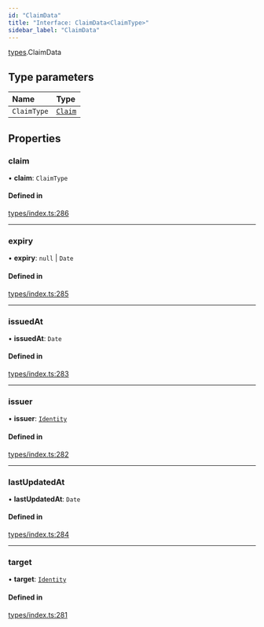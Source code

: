 ```yaml
---
id: "ClaimData"
title: "Interface: ClaimData<ClaimType>"
sidebar_label: "ClaimData"
---
```


[types](../../../modules/Types/Types.md).ClaimData

## Type parameters

| Name | Type |
| :------ | :------ |
| `ClaimType` | [`Claim`](../../../modules/Types/Types.md#claim) |

## Properties

### claim

• **claim**: `ClaimType`

#### Defined in

[types/index.ts:286](https://github.com/PolymeshAssociation/polymesh-sdk/blob/95f248df/src/types/index.ts#L286)

___

### expiry

• **expiry**: ``null`` \| `Date`

#### Defined in

[types/index.ts:285](https://github.com/PolymeshAssociation/polymesh-sdk/blob/95f248df/src/types/index.ts#L285)

___

### issuedAt

• **issuedAt**: `Date`

#### Defined in

[types/index.ts:283](https://github.com/PolymeshAssociation/polymesh-sdk/blob/95f248df/src/types/index.ts#L283)

___

### issuer

• **issuer**: [`Identity`](../../../classes/API/Entities/Identity/Identity.md)

#### Defined in

[types/index.ts:282](https://github.com/PolymeshAssociation/polymesh-sdk/blob/95f248df/src/types/index.ts#L282)

___

### lastUpdatedAt

• **lastUpdatedAt**: `Date`

#### Defined in

[types/index.ts:284](https://github.com/PolymeshAssociation/polymesh-sdk/blob/95f248df/src/types/index.ts#L284)

___

### target

• **target**: [`Identity`](../../../classes/API/Entities/Identity/Identity.md)

#### Defined in

[types/index.ts:281](https://github.com/PolymeshAssociation/polymesh-sdk/blob/95f248df/src/types/index.ts#L281)
